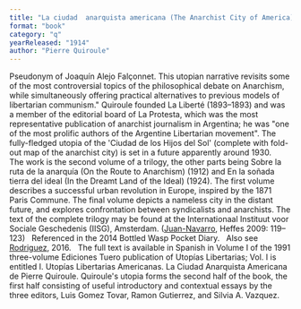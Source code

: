```yaml
---
title: "La ciudad  anarquista americana (The Anarchist City of America)"
format: "book"
category: "q"
yearReleased: "1914"
author: "Pierre Quiroule"
---
```

Pseudonym of Joaquín Alejo Falçonnet. This utopian narrative  revisits some of the most controversial topics of the philosophical debate on  Anarchism, while simultaneously offering practical alternatives to previous  models of libertarian communism." Quiroule  founded La Liberté (1893–1893) and was a member of the editorial board of La Protesta, which was the most  representative publication of anarchist journalism in Argentina; he was "one of  the most prolific authors of the Argentine Libertarian movement". The  fully-fledged utopia of the 'Ciudad de los Hijos del Sol' (complete with  fold-out map of the anarchist city) is  set in a future apparently around 1930.
 
The work is the second  volume of a trilogy, the other parts being Sobre la ruta de la anarquía  (On the Route to Anarchism) (1912) and En la  soñada tierra del ideal (In the Dreamt Land of the Ideal) (1924).  The first volume describes a  successful urban revolution in Europe, inspired by the 1871 Paris Commune. The  final volume depicts a nameless city in the distant future, and explores  confrontation between syndicalists and anarchists. The text of the complete  trilogy may be found at the Internationaal Instituut voor Sociale Geschedenis (IISG),  Amsterdam. (<a href="http://www.christiebooks.com/PDFs/AnarchistCityofAmerica.pdf">Juan-Navarro</a>, Heffes 2009: 119–123)
 
Referenced in the 2014 Bottled Wasp Pocket  Diary.
 
Also see <a href="http://publish.lib.umd.edu/scifi/article/view/278/41">Rodriguez</a>, 2016.
 
The full text is available in Spanish in  Volume I of the 1991 three-volume Ediciones Tuero publication of Utopías  Libertarias; Vol. I is entitled I. Utopías Libertarias Americanas. La  Ciudad Anarquista Americana de Pierre Quiroule. Quiroule's utopia forms the  second half of the book, the first half consisting of useful introductory and  contextual essays by the three editors, Luis Gomez Tovar, Ramon Gutierrez, and  Silvia A. Vazquez.
 
 
